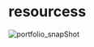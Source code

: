 # resourcess
![portfolio_snapShot](https://github.com/user-attachments/assets/d36f0fa3-e009-4d08-98db-6254f2a89c6d)
